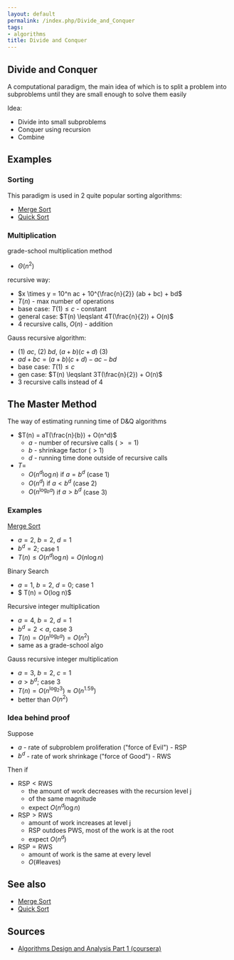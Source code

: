 ```yaml
---
layout: default
permalink: /index.php/Divide_and_Conquer
tags:
- algorithms
title: Divide and Conquer
---
```

## Divide and Conquer
A computational paradigm, the main idea of which is to split a problem into subproblems until they are small enough to solve them easily

Idea:
- Divide into small subproblems
- Conquer using recursion
- Combine

## Examples
### Sorting
This paradigm is used in 2 quite popular sorting algorithms:
- [Merge Sort](Merge_Sort)
- [Quick Sort](Quick_Sort)

### Multiplication
grade-school multiplication method
- $\Theta(n^2)$

recursive way:
- $x \times y = 10^n ac + 10^{\frac{n}{2}} (ab + bc) + bd$
- $T(n)$ - max number of operations
- base case: $T(1) \leqslant c$ - constant
- general case: $T(n) \leqslant 4T(\frac{n}{2}) + O(n)$
- 4 recursive calls, $O(n)$ - addition

Gauss recursive algorithm:
- (1) $ac$, (2) $bd$, $(a+b)(c+d)$ (3)
- $ad + bc = (a+b)(c+d) - ac - bd$
- base case: $T(1) \leqslant c$
- gen case: $T(n) \leqslant 3T(\frac{n}{2}) + O(n)$
- 3 recursive calls instead of 4



## The Master Method
The way of estimating running time of D&Q algorithms

- $T(n) = aT(\frac{n}{b}) + O(n^d)$
  - $a$ - number of recursive calls ($>= 1$)
  - $b$ - shrinkage factor ($> 1$)
  - $d$ - running time done outside of recursive calls
- $T =$ 
  - $O(n^d \log n)$ if $a = b^d$ (case 1)
  - $O(n^d)$ if $a < b^d$ (case 2)
  - $O(n ^ {\log_b a})$ if $a > b^d$ (case 3)

### Examples
[Merge Sort](Merge_Sort)
- $a = 2$, $b = 2$, $d = 1$
- $b^d = 2$; case 1
- $T(n) \leqslant O(n^d \log n) = O(n \log n)$


Binary Search
- $a = 1$, $b = 2$, $d = 0$; case 1
- $ T(n) = O(log n)$


Recursive integer multiplication
- $a = 4$, $b = 2$, $d = 1$
- $b^d = 2 < a$, case 3
- $T(n) = O(n ^ {\log_b a}) = O(n^2)$
- same as a grade-school algo


Gauss recursive integer multiplication
- $a = 3$, $b = 2$, $c = 1$
- $a > b^d$; case 3
- $T(n) = O(n ^ {\log_2 3}) \approx O(n^{1.59})$
- better than $O(n^2)$

### Idea behind proof
Suppose
- $a$ - rate of subproblem proliferation ("force of Evil") - $\text{RSP}$
- $b^d$ - rate of work shrinkage ("force of Good") - $\text{RWS}$

Then if
- $\text{RSP} < \text{RWS}$
  - the amount of work decreases with the recursion level j
  - of the same magnitude
  - expect $O(n^d \log n)$
- $\text{RSP} > \text{RWS}$
  - amount of work increases at level j
  - RSP outdoes PWS, most of the work is at the root
  - expect $O(n^d)$
- $\text{RSP} = \text{RWS}$
  - amount of work is the same at every level
  - $O(\# \text{leaves})$


## See also
- [Merge Sort](Merge_Sort)
- [Quick Sort](Quick_Sort)

## Sources
- [Algorithms Design and Analysis Part 1 (coursera)](Algorithms_Design_and_Analysis_Part_1_(coursera))
